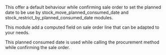 This offer a default behaviour while confirming sale order to set the
planned date to be use by stock_move_planned_consumed_date and
stock_restrict_by_planned_consumed_date modules.

This module add a computed field on sale order line that can be adapted
to your needs.

This planned consumed date is used while calling the procurement method
while confirming the sale order.

